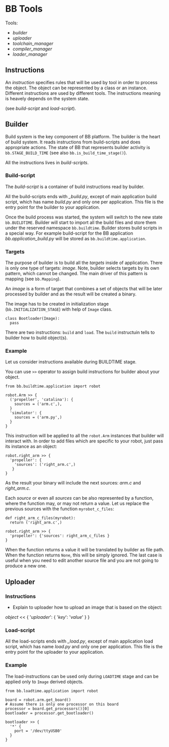# BB Tools

Tools:

* *builder*
* *uploader*
* *toolchain\_manager*
* *compiler\_manager*
* *loader\_manager*

## Instructions

An _instruction_ specifies rules that will be used by tool in order to process
the object. The object can be represented by a class or an instance. Different
instructions are used by different tools. The instructions meaning is heavely
depends on the system state.

(see _build-script_ and _load-script_).

## Builder

Build system is the key component of BB platform.
The builder is the heart of build system. It reads instructions from
build-scripts and does appropriate actions. The state of BB that represents
builder activity is `bb.STAGE_BUILD_TIME` (see also `bb.is_build_time_stage()`).

All the instructions lives in _build-scripts_.

### Build-script

The _build-script_ is a container of build instructions read by builder.

All the build-scripts ends with _\_build.py_, except of main application build
script, which has name *build.py* and only one per application. This file is the
entry point for the builder to your application.

Once the build process was started, the system will switch to the new state
`bb.BUILDTIME`. Builder will start to import all the build files and store them under
the reserved namespace `bb.buildtime`. Builder stores build scripts in a special
way. For example build-script for the BB application _bb.application\_build.py_
will be stored as `bb.buildtime.application`.

### Targets

The purpose of builder is to build all the _targets_ inside of
application. There is only one type of targets: _image_. Note, builder selects
targets by its own pattern, which cannot be changed. The main driver of this
pattern is mapping (see `bb.Mapping`).

An _image_ is a form of target that combines a set of objects that will be
later processed by builder and as the result will be created a binary.

The image has to be created in initialization stage (`bb.INITIALIZATION_STAGE`)
with help of `Image` class.

    class Bootloader(Image):
	  pass

There are two instructions: `build` and `load`. The `build` instructuin tells to builder how to
build object(s).

### Example

Let us consider instructions available during BUILDTIME stage.

You can use `>>` operator to assign build instructions for builder about your object.

    from bb.buildtime.application import robot

    robot.Arm >> {
      ('propeller', 'catalina'): {
        sources = ('arm.c',),
      }
      'simulator': {
        sources = ('arm.py',)
      }
    }

This instruction will be applied to all the `robot.Arm` instances that builder will
interact with. In order to add files which are specific to your robot, just
pass its instance as an object:

    robot.right_arm >> {
      'propeller': {
        'sources': ('right_arm.c',)
       }
    }

As the result your binary will include the next sources: _arm.c_ and _right\_arm.c_.

Each _source_ or even all _sources_ can be also represented by a function, where
the function may, or may not return a value. Let us replace the previous sources
with the function `myrobot_c_files`:

    def right_arm_c_files(myrobot):
      return ('right_arm.c',)

    robot.right_arm >> {
	  'propeller': {'sources': right_arm_c_files }
	}

When the function returns a value it will be translated by builder as file
path. When the function returns `None`, this will be simply ignored. The last
case is useful when you need to edit another source file and you are not going
to produce a new one.

## Uploader

### Instructions

 * Explain to uploader how to upload an image that is based on the object:

  _object_ << {
    '_uploader_': {
      '_key_': '_value_'
    }
  }

### Load-script

All the load-scripts ends with _\_load.py_, except of main application load
script, which has name *load.py* and only one per application. This file is the
entry point for the uploader to your application.

### Example

The load-instructions can be used only during `LOADTIME` stage and can be applied
only to `Image` derived objects.

    from bb.loadtime.application import robot
	
	board = robot.arm.get_board()
	# Assume there is only one processor on this board
	processor = board.get_processors()[0]
	bootloader = processor.get_bootloader()
	
	bootloader >> {
	  '*' {
	    port = '/dev/ttyUSB0'
	  }
	}

